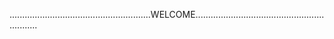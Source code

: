........................................................WELCOME..............................................................  
